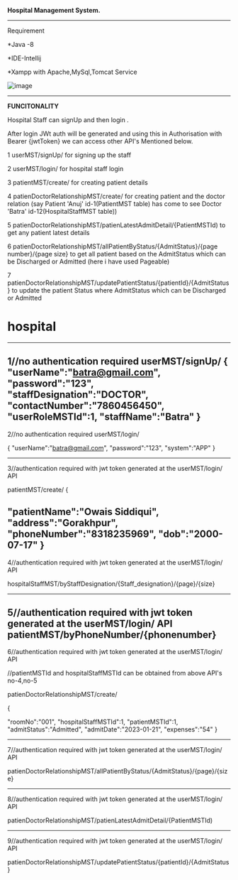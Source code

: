 
**Hospital Management System.**

--------------------------------------------------------------------------

Requirement

*Java -8 

*IDE-Intellij

*Xampp  with Apache,MySql,Tomcat Service 

![image](https://github.com/owais0786/hospital/assets/42345643/d6c9e09f-c89d-4032-b8d7-6b8ab1023d67)

--------------------------------------------------------------------------

**FUNCITONALITY**


Hospital Staff can signUp and then login .

After login JWt auth will be generated and using this in Authorisation with Bearer {jwtToken} we can access other API's Mentioned below.

1 userMST/signUp/ for signing up the staff 

2 userMST/login/ for hospital staff login

3 patientMST/create/ for creating patient details

4 patienDoctorRelationshipMST/create/ for creating patient and the doctor relation (say Patient 'Anuj' id-1(PatientMST table) has come to see Doctor 'Batra' id-12(HospitalStaffMST table))  

5 patienDoctorRelationshipMST/patienLatestAdmitDetail/{PatientMSTId) to get any patient latest details


6 patienDoctorRelationshipMST/allPatientByStatus/{AdmitStatus}/{page number}/{page size}  to get all patient based on the  AdmitStatus which can be Discharged or Admitted (here i have used Pageable)

7 patienDoctorRelationshipMST/updatePatientStatus/{patientId}/{AdmitStatus} to update the patient Status where AdmitStatus which can be Discharged or Admitted




# hospital
-----------------------------------------------------------------------------------
1//no authentication required
userMST/signUp/
{
    "userName":"batra@gmail.com",
    "password":"123",
    "staffDesignation":"DOCTOR",
    "contactNumber":"7860456450",
    "userRoleMSTId":1,
    "staffName":"Batra"
}
-----------------------------------------------------------------------------------
2//no authentication required
userMST/login/

{
    "userName":"batra@gmail.com",
    "password":"123",
    "system":"APP"
}

-----------------------------------------------------------------------------------

3//authentication required with jwt token generated at the userMST/login/ API

patientMST/create/
{

"patientName":"Owais Siddiqui",
"address":"Gorakhpur",
"phoneNumber":"8318235969",
"dob":"2000-07-17"
}
-----------------------------------------------------------------------------------
4//authentication required with jwt token generated at the userMST/login/ API

hospitalStaffMST/byStaffDesignation/{Staff_designation}/{page}/{size}

-----------------------------------------------------------------------------------
5//authentication required with jwt token generated at the userMST/login/ API
patientMST/byPhoneNumber/{phonenumber}
-----------------------------------------------------------------------------------
6//authentication required with jwt token generated at the userMST/login/ API

//patientMSTId and hospitalStaffMSTId can be obtained from above API's no-4,no-5

patienDoctorRelationshipMST/create/

{

"roomNo":"001",
"hospitalStaffMSTId":1,
"patientMSTId":1,
"admitStatus":"Admitted",
"admitDate":"2023-01-21",
"expenses":"54"
}

-------------------------------------------------------------------------------------
7//authentication required with jwt token generated at the userMST/login/ API

patienDoctorRelationshipMST/allPatientByStatus/{AdmitStatus}/{page}/{size}

-------------------------------------------------------------------------------------

8//authentication required with jwt token generated at the userMST/login/ API


patienDoctorRelationshipMST/patienLatestAdmitDetail/{PatientMSTId)


--------------------------------------------------------------------------------------
9//authentication required with jwt token generated at the userMST/login/ API

patienDoctorRelationshipMST/updatePatientStatus/{patientId}/{AdmitStatus}
